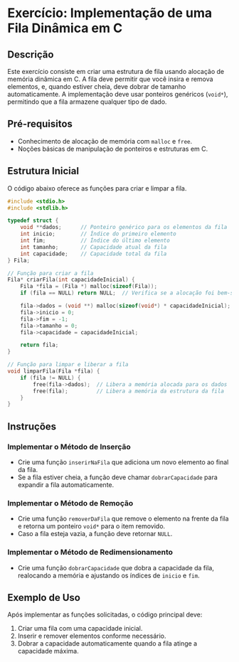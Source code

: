 # Exercício: Implementação de uma Fila Dinâmica em C

## Descrição

Este exercício consiste em criar uma estrutura de fila usando alocação de memória dinâmica em C. A fila deve permitir que você insira e remova elementos, e, quando estiver cheia, deve dobrar de tamanho automaticamente. A implementação deve usar ponteiros genéricos (`void*`), permitindo que a fila armazene qualquer tipo de dado.

## Pré-requisitos

- Conhecimento de alocação de memória com `malloc` e `free`.
- Noções básicas de manipulação de ponteiros e estruturas em C.

## Estrutura Inicial

O código abaixo oferece as funções para criar e limpar a fila.

```c
#include <stdio.h>
#include <stdlib.h>

typedef struct {
    void **dados;      // Ponteiro genérico para os elementos da fila
    int inicio;        // Índice do primeiro elemento
    int fim;           // Índice do último elemento
    int tamanho;       // Capacidade atual da fila
    int capacidade;    // Capacidade total da fila
} Fila;

// Função para criar a fila
Fila* criarFila(int capacidadeInicial) {
    Fila *fila = (Fila *) malloc(sizeof(Fila));
    if (fila == NULL) return NULL;  // Verifica se a alocação foi bem-sucedida

    fila->dados = (void **) malloc(sizeof(void*) * capacidadeInicial);
    fila->inicio = 0;
    fila->fim = -1;
    fila->tamanho = 0;
    fila->capacidade = capacidadeInicial;

    return fila;
}

// Função para limpar e liberar a fila
void limparFila(Fila *fila) {
    if (fila != NULL) {
        free(fila->dados);  // Libera a memória alocada para os dados
        free(fila);         // Libera a memória da estrutura da fila
    }
}
```

## Instruções

### Implementar o Método de Inserção
- Crie uma função `inserirNaFila` que adiciona um novo elemento ao final da fila.
- Se a fila estiver cheia, a função deve chamar `dobrarCapacidade` para expandir a fila automaticamente.

### Implementar o Método de Remoção
- Crie uma função `removerDaFila` que remove o elemento na frente da fila e retorna um ponteiro `void*` para o item removido.
- Caso a fila esteja vazia, a função deve retornar `NULL`.

### Implementar o Método de Redimensionamento
- Crie uma função `dobrarCapacidade` que dobra a capacidade da fila, realocando a memória e ajustando os índices de `inicio` e `fim`.

## Exemplo de Uso
Após implementar as funções solicitadas, o código principal deve:

1. Criar uma fila com uma capacidade inicial.
2. Inserir e remover elementos conforme necessário.
3. Dobrar a capacidade automaticamente quando a fila atinge a capacidade máxima.

